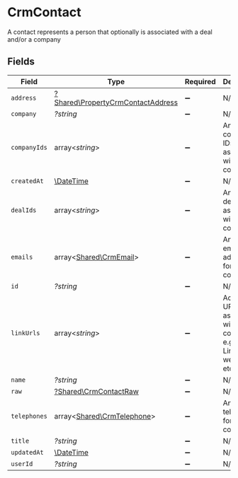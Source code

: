 # CrmContact

A contact represents a person that optionally is associated with a deal and/or a company


## Fields

| Field                                                                                 | Type                                                                                  | Required                                                                              | Description                                                                           |
| ------------------------------------------------------------------------------------- | ------------------------------------------------------------------------------------- | ------------------------------------------------------------------------------------- | ------------------------------------------------------------------------------------- |
| `address`                                                                             | [?Shared\PropertyCrmContactAddress](../../Models/Shared/PropertyCrmContactAddress.md) | :heavy_minus_sign:                                                                    | N/A                                                                                   |
| `company`                                                                             | *?string*                                                                             | :heavy_minus_sign:                                                                    | N/A                                                                                   |
| `companyIds`                                                                          | array<*string*>                                                                       | :heavy_minus_sign:                                                                    | An array of company IDs associated with this contact                                  |
| `createdAt`                                                                           | [\DateTime](https://www.php.net/manual/en/class.datetime.php)                         | :heavy_minus_sign:                                                                    | N/A                                                                                   |
| `dealIds`                                                                             | array<*string*>                                                                       | :heavy_minus_sign:                                                                    | An array of deal IDs associated with this contact                                     |
| `emails`                                                                              | array<[Shared\CrmEmail](../../Models/Shared/CrmEmail.md)>                             | :heavy_minus_sign:                                                                    | An array of email addresses for this contact                                          |
| `id`                                                                                  | *?string*                                                                             | :heavy_minus_sign:                                                                    | N/A                                                                                   |
| `linkUrls`                                                                            | array<*string*>                                                                       | :heavy_minus_sign:                                                                    | Additional URLs associated with the contact e.g., LinkedIn, website, etc              |
| `name`                                                                                | *?string*                                                                             | :heavy_minus_sign:                                                                    | N/A                                                                                   |
| `raw`                                                                                 | [?Shared\CrmContactRaw](../../Models/Shared/CrmContactRaw.md)                         | :heavy_minus_sign:                                                                    | N/A                                                                                   |
| `telephones`                                                                          | array<[Shared\CrmTelephone](../../Models/Shared/CrmTelephone.md)>                     | :heavy_minus_sign:                                                                    | An array of telephones for this contact                                               |
| `title`                                                                               | *?string*                                                                             | :heavy_minus_sign:                                                                    | N/A                                                                                   |
| `updatedAt`                                                                           | [\DateTime](https://www.php.net/manual/en/class.datetime.php)                         | :heavy_minus_sign:                                                                    | N/A                                                                                   |
| `userId`                                                                              | *?string*                                                                             | :heavy_minus_sign:                                                                    | N/A                                                                                   |